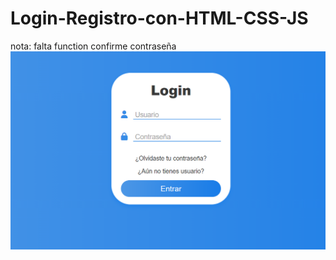 # Login-Registro-con-HTML-CSS-JS
nota: falta function confirme contraseña
![](https://github.com/4Alberto/Login-Registro-con-HTML-CSS-JS/blob/main/Login.png)

